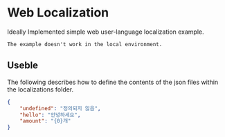 # Web Localization
Ideally Implemented simple web user-language localization example.

`The example doesn't work in the local environment.`

## Useble
The following describes how to define the contents of the json files within the localizations folder.

```json
{
    "undefined": "정의되지 않음",
    "hello": "안녕하세요",
    "amount": "{0}개"
}
```
